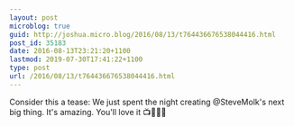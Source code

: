 ```yaml
---
layout: post
microblog: true
guid: http://joshua.micro.blog/2016/08/13/t764436676538044416.html
post_id: 35183
date: 2016-08-13T23:21:20+1100
lastmod: 2019-07-30T17:41:22+1100
type: post
url: /2016/08/13/t764436676538044416.html
---
```

Consider this a tease: We just spent the night creating @SteveMolk's next big thing. It's amazing. You'll love it 📺📧🎉😁
